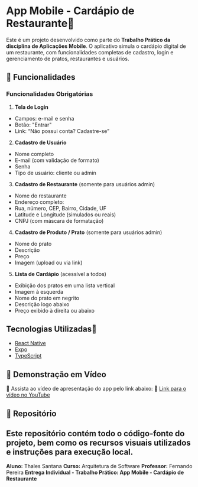 # App Mobile - Cardápio de Restaurante
Este é um projeto desenvolvido como parte do **Trabalho Prático da disciplina
de Aplicações Mobile**. O aplicativo simula o cardápio digital de um
restaurante, com funcionalidades completas de cadastro, login e gerenciamento de
pratos, restaurantes e usuários.
## 📱 Funcionalidades
### Funcionalidades Obrigatórias
1. **Tela de Login**
- Campos: e-mail e senha
- Botão: "Entrar"
- Link: “Não possui conta? Cadastre-se”
2. **Cadastro de Usuário**
- Nome completo
- E-mail (com validação de formato)
- Senha
- Tipo de usuário: cliente ou admin
3. **Cadastro de Restaurante** (somente para usuários admin)
- Nome do restaurante
- Endereço completo:
- Rua, número, CEP, Bairro, Cidade, UF
- Latitude e Longitude (simulados ou reais)
- CNPJ (com máscara de formatação)
4. **Cadastro de Produto / Prato** (somente para usuários admin)
- Nome do prato
- Descrição
- Preço
- Imagem (upload ou via link)
5. **Lista de Cardápio** (acessível a todos)
- Exibição dos pratos em uma lista vertical
- Imagem à esquerda
- Nome do prato em negrito
- Descrição logo abaixo
- Preço exibido à direita ou abaixo
## Tecnologias Utilizadas
- [React Native](https://reactnative.dev/)
- [Expo](https://expo.dev/)
- [TypeScript](https://www.typescriptlang.org/)
## 📱 Demonstração em Vídeo
📱 Assista ao vídeo de apresentação do app pelo link abaixo:
📱 [Link para o vídeo no YouTube](https://youtu.be/YcGNjlpkYUA)
## 📱 Repositório
Este repositório contém todo o código-fonte do projeto, bem como os recursos
visuais utilizados e instruções para execução local.
---
**Aluno:** Thales Santana
**Curso:** Arquitetura de Software
**Professor:** Fernando Pereira
**Entrega Individual - Trabalho Prático: App Mobile - Cardápio de Restaurante**